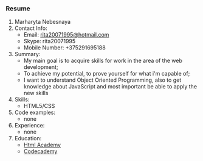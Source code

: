 ### Resume
1. Marharyta Nebesnaya
2. Contact Info: 
   - Email: rita20071995@hotmail.com
   - Skype: rita20071995
   - Mobile Number: +375291695188
3. Summary:
   - My main goal is to acquire skills for work in the area of the web development;
   - To achieve my potential, to prove yourself for what i'm capable of;
   - I want to understand Object Oriented Programming, also to get knowledge about JavaScript and most important be able to apply the new skills 
4. Skills:
   - HTML5/CSS
5. Code examples:
   - none
6. Experience: 
   - none
7. Education:
   - [Html Academy](https://htmlacademy.ru/profile/id1181493)
   - [Codecademy](https://www.codecademy.com/profiles/ritaheav) 


